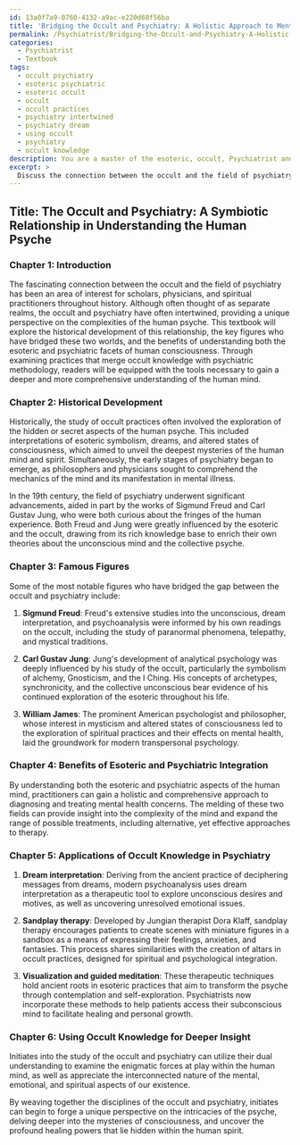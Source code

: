 ```yaml
---
id: 13a0f7a9-0760-4132-a9ac-e220d60f56ba
title: 'Bridging the Occult and Psychiatry: A Holistic Approach to Mental Health'
permalink: /Psychiatrist/Bridging-the-Occult-and-Psychiatry-A-Holistic-Approach-to-Mental-Health/
categories:
  - Psychiatrist
  - Textbook
tags:
  - occult psychiatry
  - esoteric psychiatric
  - esoteric occult
  - occult
  - occult practices
  - psychiatry intertwined
  - psychiatry dream
  - using occult
  - psychiatry
  - occult knowledge
description: You are a master of the esoteric, occult, Psychiatrist and education, you have written many textbooks on the subject in ways that provide students with rich and deep understanding of the subject. You are being asked to write textbook-like sections on a topic and you do it with full context, explainability, and reliability in accuracy to the true facts of the topic at hand, in a textbook style that a student would easily be able to learn from, in a rich, engaging, and contextual way. Always include relevant context (such as formulas and history), related concepts, and in a way that someone can gain deep insights from.
excerpt: > 
  Discuss the connection between the occult and the field of psychiatry, including the historical development, famous figures who bridged the gap between these two worlds, and the benefits of understanding both the esoteric and psychiatric aspects of the human psyche. Provide examples of practices wherein occult knowledge has been applied to the field of psychiatry for diagnostic and therapeutic purposes, and how initiates can use this information to gain deeper insights into the human mind.
---
```


## Title: The Occult and Psychiatry: A Symbiotic Relationship in Understanding the Human Psyche

### Chapter 1: Introduction

The fascinating connection between the occult and the field of psychiatry has been an area of interest for scholars, physicians, and spiritual practitioners throughout history. Although often thought of as separate realms, the occult and psychiatry have often intertwined, providing a unique perspective on the complexities of the human psyche. This textbook will explore the historical development of this relationship, the key figures who have bridged these two worlds, and the benefits of understanding both the esoteric and psychiatric facets of human consciousness. Through examining practices that merge occult knowledge with psychiatric methodology, readers will be equipped with the tools necessary to gain a deeper and more comprehensive understanding of the human mind.

### Chapter 2: Historical Development

Historically, the study of occult practices often involved the exploration of the hidden or secret aspects of the human psyche. This included interpretations of esoteric symbolism, dreams, and altered states of consciousness, which aimed to unveil the deepest mysteries of the human mind and spirit. Simultaneously, the early stages of psychiatry began to emerge, as philosophers and physicians sought to comprehend the mechanics of the mind and its manifestation in mental illness.

In the 19th century, the field of psychiatry underwent significant advancements, aided in part by the works of Sigmund Freud and Carl Gustav Jung, who were both curious about the fringes of the human experience. Both Freud and Jung were greatly influenced by the esoteric and the occult, drawing from its rich knowledge base to enrich their own theories about the unconscious mind and the collective psyche.

### Chapter 3: Famous Figures

Some of the most notable figures who have bridged the gap between the occult and psychiatry include:

1. ****Sigmund Freud****: Freud's extensive studies into the unconscious, dream interpretation, and psychoanalysis were informed by his own readings on the occult, including the study of paranormal phenomena, telepathy, and mystical traditions.

2. ****Carl Gustav Jung****: Jung's development of analytical psychology was deeply influenced by his study of the occult, particularly the symbolism of alchemy, Gnosticism, and the I Ching. His concepts of archetypes, synchronicity, and the collective unconscious bear evidence of his continued exploration of the esoteric throughout his life.

3. ****William James****: The prominent American psychologist and philosopher, whose interest in mysticism and altered states of consciousness led to the exploration of spiritual practices and their effects on mental health, laid the groundwork for modern transpersonal psychology.

### Chapter 4: Benefits of Esoteric and Psychiatric Integration

By understanding both the esoteric and psychiatric aspects of the human mind, practitioners can gain a holistic and comprehensive approach to diagnosing and treating mental health concerns. The melding of these two fields can provide insight into the complexity of the mind and expand the range of possible treatments, including alternative, yet effective approaches to therapy.

### Chapter 5: Applications of Occult Knowledge in Psychiatry

1. ****Dream interpretation****: Deriving from the ancient practice of deciphering messages from dreams, modern psychoanalysis uses dream interpretation as a therapeutic tool to explore unconscious desires and motives, as well as uncovering unresolved emotional issues.

2. ****Sandplay therapy****: Developed by Jungian therapist Dora Klaff, sandplay therapy encourages patients to create scenes with miniature figures in a sandbox as a means of expressing their feelings, anxieties, and fantasies. This process shares similarities with the creation of altars in occult practices, designed for spiritual and psychological integration.

3. ****Visualization and guided meditation****: These therapeutic techniques hold ancient roots in esoteric practices that aim to transform the psyche through contemplation and self-exploration. Psychiatrists now incorporate these methods to help patients access their subconscious mind to facilitate healing and personal growth.

### Chapter 6: Using Occult Knowledge for Deeper Insight

Initiates into the study of the occult and psychiatry can utilize their dual understanding to examine the enigmatic forces at play within the human mind, as well as appreciate the interconnected nature of the mental, emotional, and spiritual aspects of our existence.

By weaving together the disciplines of the occult and psychiatry, initiates can begin to forge a unique perspective on the intricacies of the psyche, delving deeper into the mysteries of consciousness, and uncover the profound healing powers that lie hidden within the human spirit.
